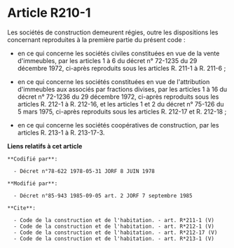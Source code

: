 # Article R210-1

Les sociétés de construction demeurent régies, outre les dispositions les concernant reproduites à la première partie du
présent code :

- en ce qui concerne les sociétés civiles constituées en vue de la vente d'immeubles, par les articles 1 à 6 du décret n°
72-1235 du 29 décembre 1972, ci-après reproduits sous les articles R. 211-1 à R. 211-6 ;

- en ce qui concerne les sociétés constituées en vue de l'attribution d'immeubles aux associés par fractions divises, par les
articles 1 à 16 du décret n° 72-1236 du 29 décembre 1972, ci-après reproduits sous les articles R. 212-1 à R. 212-16, et les
articles 1 et 2 du décret n° 75-126 du 5 mars 1975, ci-après reproduits sous les articles R. 212-17 et R. 212-18 ;

- en ce qui concerne les sociétés coopératives de construction, par les articles R. 213-1 à R. 213-17-3.

**Liens relatifs à cet article**

	**Codifié par**:

	  - Décret n°78-622 1978-05-31 JORF 8 JUIN 1978

	**Modifié par**:

	  - Décret n°85-943 1985-09-05 art. 2 JORF 7 septembre 1985

	**Cite**:

	  - Code de la construction et de l'habitation. - art. R*211-1 (V)
	  - Code de la construction et de l'habitation. - art. R*212-1 (V)
	  - Code de la construction et de l'habitation. - art. R*212-17 (V)
	  - Code de la construction et de l'habitation. - art. R*213-1 (V)
